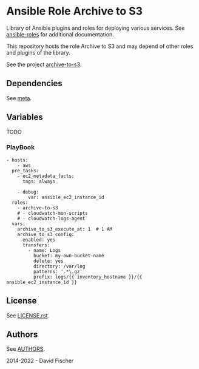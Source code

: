 # Ansible Role Archive to S3

Library of Ansible plugins and roles for deploying various services.
See [ansible-roles](https://github.com/davidfischer-ch/ansible-roles) for additional documentation.

This repository hosts the role Archive to S3 and may depend of other roles and plugins of the library.

See the project [archive-to-s3](https://github.com/davidfischer-ch/archive-to-s3).

## Dependencies

See [meta](meta/main.yml).

## Variables

TODO

### PlayBook

```
- hosts:
    - aws
  pre_tasks:
    - ec2_metadata_facts:
      tags: always

    - debug:
        var: ansible_ec2_instance_id
  roles:
    - archive-to-s3
    # - cloudwatch-mon-scripts
    # - cloudwatch-logs-agent
  vars:
    archive_to_s3_execute_at: 1  # 1 AM
    archive_to_s3_config:
      enabled: yes
      transfers:
        - name: Logs
          bucket: my-own-bucket-name
          delete: yes
          directory: /var/log
          patterns: '.*\.gz'
          prefix: logs/{{ inventory_hostname }}/{{ ansible_ec2_instance_id }}
```

## License

See [LICENSE.rst](LICENSE.rst).

## Authors

See [AUTHORS](AUTHORS).

2014-2022 - David Fischer
